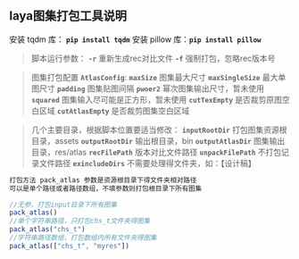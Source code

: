 ## laya图集打包工具说明

安装 tqdm 库： **`pip install tqdm`**
安装 pillow 库：**`pip install pillow`**

>脚本运行参数：
**`-r`** 重新生成rec对比文件
**`-f`** 强制打包，忽略rec版本号

>图集打包配置 **`AtlasConfig`**:
**`maxSize`** 图集最大尺寸
**`maxSingleSize`** 最大单图尺寸
**`padding`** 图集贴图间隔
**`pwoer2`** 幂次图集输出尺寸，暂未使用
**`squared`** 图集输入尽可能是正方形，暂未使用
**`cutTexEmpty`** 是否裁剪原图空白区域
**`cutAtlasEmpty`** 是否裁剪图集空白区域

>几个主要目录，根据脚本位置要适当修改：
**`inputRootDir`** 打包图集资源根目录，assets
**`outputRootDir`** 输出根目录，bin
**`outputAtlasDir`** 图集输出目录，res/atlas
**`recFilePath`** 版本对比文件路径
**`unpackFilePath`** 不打包记录文件路径
**`exincludeDirs`** 不需要处理得文件夹，如：【设计稿】

```ts 
打包方法 pack_atlas 参数是资源根目录下得文件夹相对路径
可以是单个路径或者路径数组，不填参数则打包根目录下所有图集

//无参，打包input目录下所有图集
pack_atlas() 
//单个字符串路径，只打包chs_t文件夹得图集
pack_atlas("chs_t") 
//字符串路径数组，打包数组内所有文件夹得图集
pack_atlas(["chs_t", "myres"]) 
```

